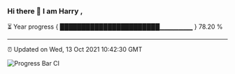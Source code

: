 ### Hi there 👋 I am Harry , 

⏳ Year progress { ███████████████████████▁▁▁▁▁▁▁ } 78.20 %

---

⏰ Updated on Wed, 13 Oct 2021 10:42:30 GMT

![Progress Bar CI](https://github.com/duykhang68/duykhang68/workflows/Progress%20Bar%20CI/badge.svg)

